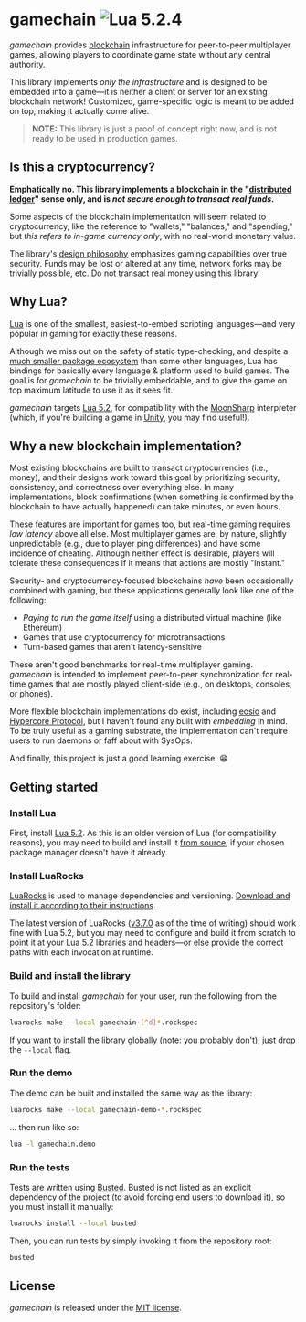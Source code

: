 # gamechain ![Lua 5.2.4](https://img.shields.io/badge/lua-5.2.4-blue)

_gamechain_ provides [blockchain](https://en.wikipedia.org/wiki/Blockchain) infrastructure for peer-to-peer multiplayer games, allowing players to coordinate game state without any central authority.

This library implements _only the infrastructure_ and is designed to be embedded into a game—it is neither a client or server for an existing blockchain network! Customized, game-specific logic is meant to be added on top, making it actually come alive.

> **NOTE:** This library is just a proof of concept right now, and is not ready to be used in production games.

## Is this a cryptocurrency?

**Emphatically no. This library implements a blockchain in the "[distributed ledger](https://en.wikipedia.org/wiki/Distributed_ledger)" sense only, and is _not secure enough to transact real funds_.**

Some aspects of the blockchain implementation will seem related to cryptocurrency, like the reference to "wallets," "balances," and "spending," but _this refers to in-game currency only_, with no real-world monetary value.

The library's [design philosophy](#why-a-new-blockchain-implementation) emphasizes gaming capabilities over true security. Funds may be lost or altered at any time, network forks may be trivially possible, etc. Do not transact real money using this library!

## Why Lua?

[Lua](http://www.lua.org/) is one of the smallest, easiest-to-embed scripting languages—and very popular in gaming for exactly these reasons.

Although we miss out on the safety of static type-checking, and despite a [much smaller package ecosystem](https://luarocks.org/) than some other languages, Lua has bindings for basically every language & platform used to build games. The goal is for _gamechain_ to be trivially embeddable, and to give the game on top maximum latitude to use it as it sees fit.

_gamechain_ targets [Lua 5.2](http://www.lua.org/manual/5.2/), for compatibility with the [MoonSharp](https://www.moonsharp.org/) interpreter (which, if you're building a game in [Unity](https://unity.com/), you may find useful!).

## Why a new blockchain implementation?

Most existing blockchains are built to transact cryptocurrencies (i.e., money), and their designs work toward this goal by prioritizing security, consistency, and correctness over everything else. In many implementations, block confirmations (when something is confirmed by the blockchain to have actually happened) can take minutes, or even hours.

These features are important for games too, but real-time gaming requires _low latency_ above all else. Most multiplayer games are, by nature, slightly unpredictable (e.g., due to player ping differences) and have some incidence of cheating. Although neither effect is desirable, players will tolerate these consequences if it means that actions are mostly "instant."

Security- and cryptocurrency-focused blockchains _have_ been occasionally combined with gaming, but these applications generally look like one of the following:
* _Paying to run the game itself_ using a distributed virtual machine (like Ethereum)
* Games that use cryptocurrency for microtransactions
* Turn-based games that aren't latency-sensitive

These aren't good benchmarks for real-time multiplayer gaming. _gamechain_ is intended to implement peer-to-peer synchronization for real-time games that are mostly played client-side (e.g., on desktops, consoles, or phones).

More flexible blockchain implementations do exist, including [eosio](https://eos.io/) and [Hypercore Protocol](https://hypercore-protocol.org/), but I haven't found any built with _embedding_ in mind. To be truly useful as a gaming substrate, the implementation can't require users to run daemons or faff about with SysOps.

And finally, this project is just a good learning exercise. :grin:

## Getting started

### Install Lua

First, install [Lua 5.2](http://www.lua.org/versions.html#5.2). As this is an older version of Lua (for compatibility reasons), you may need to build and install it [from source](http://www.lua.org/ftp/lua-5.2.4.tar.gz), if your chosen package manager doesn't have it already.

### Install LuaRocks

[LuaRocks](https://luarocks.org/) is used to manage dependencies and versioning. [Download and install it according to their instructions](https://github.com/luarocks/luarocks/wiki/Download).

The latest version of LuaRocks ([v3.7.0](https://github.com/luarocks/luarocks/releases/tag/v3.7.0) as of the time of writing) should work fine with Lua 5.2, but you may need to configure and build it from scratch to point it at your Lua 5.2 libraries and headers—or else provide the correct paths with each invocation at runtime.

### Build and install the library

To build and install _gamechain_ for your user, run the following from the repository's folder:

```sh
luarocks make --local gamechain-[^d]*.rockspec
```

If you want to install the library globally (note: you probably don't), just drop the `--local` flag.

### Run the demo

The demo can be built and installed the same way as the library:

```sh
luarocks make --local gamechain-demo-*.rockspec
```

… then run like so:

```sh
lua -l gamechain.demo
```

### Run the tests

Tests are written using [Busted](http://olivinelabs.com/busted/). Busted is not listed as an explicit dependency of the project (to avoid forcing end users to download it), so you must install it manually:

```sh
luarocks install --local busted
```

Then, you can run tests by simply invoking it from the repository root:

```sh
busted
```

## License

_gamechain_ is released under the [MIT license](LICENSE).